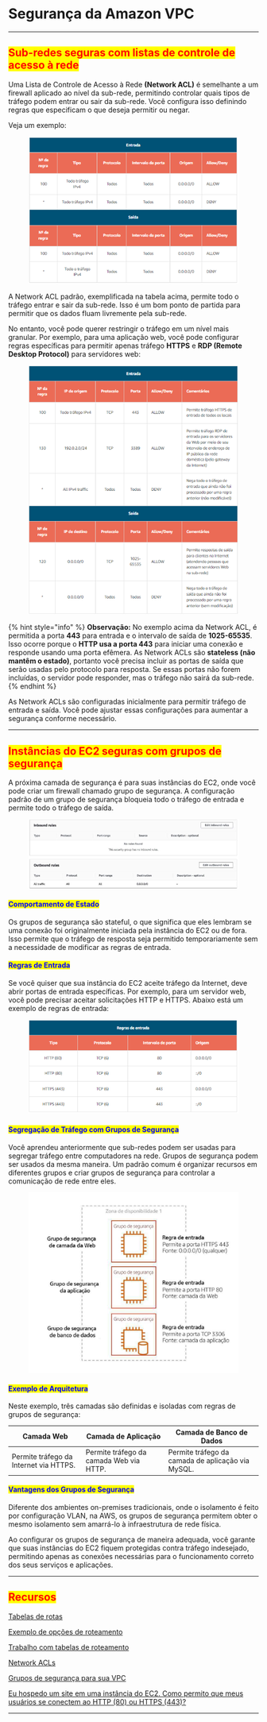 # Segurança da Amazon VPC

***

## <mark style="color:red;">Sub-redes seguras com listas de controle de acesso à rede</mark>

Uma Lista de Controle de Acesso à Rede **(Network ACL)** é semelhante a um firewall aplicado ao nível da sub-rede, permitindo controlar quais tipos de tráfego podem entrar ou sair da sub-rede. Você configura isso definindo regras que especificam o que deseja permitir ou negar.&#x20;

Veja um exemplo:

<figure><img src="../../.gitbook/assets/image (2) (1) (1) (1) (1) (1).png" alt=""><figcaption></figcaption></figure>

A Network ACL padrão, exemplificada na tabela acima, permite todo o tráfego entrar e sair da sub-rede. Isso é um bom ponto de partida para permitir que os dados fluam livremente pela sub-rede.

No entanto, você pode querer restringir o tráfego em um nível mais granular. Por exemplo, para uma aplicação web, você pode configurar regras específicas para permitir apenas tráfego **HTTPS** e **RDP (Remote Desktop Protocol)** para servidores web:

<figure><img src="../../.gitbook/assets/image (1) (1) (1) (1) (1) (1) (1).png" alt=""><figcaption></figcaption></figure>

{% hint style="info" %}
**Observação:** No exemplo acima da Network ACL, é permitida a porta **443** para entrada e o intervalo de saída de **1025-65535**. Isso ocorre porque o **HTTP usa a porta 443** para iniciar uma conexão e responde usando uma porta efêmera. As Network ACLs são **stateless (não mantêm o estado)**, portanto você precisa incluir as portas de saída que serão usadas pelo protocolo para resposta. Se essas portas não forem incluídas, o servidor pode responder, mas o tráfego não sairá da sub-rede.
{% endhint %}

As Network ACLs são configuradas inicialmente para permitir tráfego de entrada e saída. Você pode ajustar essas configurações para aumentar a segurança conforme necessário.

***

## <mark style="color:red;">Instâncias do EC2 seguras com grupos de segurança</mark>

A próxima camada de segurança é para suas instâncias do EC2, onde você pode criar um firewall chamado grupo de segurança. A configuração padrão de um grupo de segurança bloqueia todo o tráfego de entrada e permite todo o tráfego de saída.

<figure><img src="../../.gitbook/assets/image (2) (1) (1) (1) (1) (1) (1).png" alt=""><figcaption></figcaption></figure>

#### <mark style="color:blue;">**Comportamento de Estado**</mark>

Os grupos de segurança são stateful, o que significa que eles lembram se uma conexão foi originalmente iniciada pela instância do EC2 ou de fora. Isso permite que o tráfego de resposta seja permitido temporariamente sem a necessidade de modificar as regras de entrada.

#### <mark style="color:blue;">**Regras de Entrada**</mark>

Se você quiser que sua instância do EC2 aceite tráfego da Internet, deve abrir portas de entrada específicas. Por exemplo, para um servidor web, você pode precisar aceitar solicitações HTTP e HTTPS. Abaixo está um exemplo de regras de entrada:

<figure><img src="../../.gitbook/assets/image (3) (1) (1) (1) (1) (1).png" alt=""><figcaption></figcaption></figure>

#### <mark style="color:blue;">**Segregação de Tráfego com Grupos de Segurança**</mark>

Você aprendeu anteriormente que sub-redes podem ser usadas para segregar tráfego entre computadores na rede. Grupos de segurança podem ser usados da mesma maneira. Um padrão comum é organizar recursos em diferentes grupos e criar grupos de segurança para controlar a comunicação de rede entre eles.

<figure><img src="../../.gitbook/assets/image (4) (1) (1) (1) (1) (1).png" alt=""><figcaption></figcaption></figure>

#### <mark style="color:blue;">**Exemplo de Arquitetura**</mark>

Neste exemplo, três camadas são definidas e isoladas com regras de grupos de segurança:

| Camada Web                             | Camada de Aplicação                     | Camada de Banco de Dados                          |
| -------------------------------------- | --------------------------------------- | ------------------------------------------------- |
| Permite tráfego da Internet via HTTPS. | Permite tráfego da camada Web via HTTP. | Permite tráfego da camada de aplicação via MySQL. |

#### <mark style="color:blue;">**Vantagens dos Grupos de Segurança**</mark>

Diferente dos ambientes on-premises tradicionais, onde o isolamento é feito por configuração VLAN, na AWS, os grupos de segurança permitem obter o mesmo isolamento sem amarrá-lo à infraestrutura de rede física.

Ao configurar os grupos de segurança de maneira adequada, você garante que suas instâncias do EC2 fiquem protegidas contra tráfego indesejado, permitindo apenas as conexões necessárias para o funcionamento correto dos seus serviços e aplicações.

***

## <mark style="color:red;">**Recursos**</mark>

[Tabelas de rotas](https://docs.aws.amazon.com/vpc/latest/userguide/VPC\_Route\_Tables.html)

[Exemplo de opções de roteamento](https://docs.aws.amazon.com/vpc/latest/userguide/route-table-options.html)

[Trabalho com tabelas de roteamento](https://docs.aws.amazon.com/vpc/latest/userguide/WorkWithRouteTables.html)

[Network ACLs](https://docs.aws.amazon.com/vpc/latest/userguide/vpc-network-acls.html)

[Grupos de segurança para sua VPC](https://docs.aws.amazon.com/vpc/latest/userguide/VPC\_SecurityGroups.html)

[Eu hospedo um site em uma instância do EC2. Como permito que meus usuários se conectem ao HTTP (80) ou HTTPS (443)?](https://aws.amazon.com/premiumsupport/knowledge-center/connect-http-https-ec2/)

***
